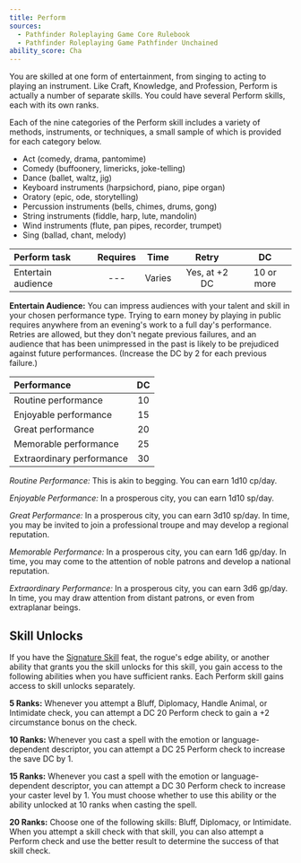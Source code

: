 ```yaml
---
title: Perform
sources:
  - Pathfinder Roleplaying Game Core Rulebook
  - Pathfinder Roleplaying Game Pathfinder Unchained
ability_score: Cha
---
```


You are skilled at one form of entertainment, from singing to acting to playing an instrument. Like Craft, Knowledge, and Profession, Perform is actually a number of separate skills. You could have several Perform skills, each with its own ranks.

Each of the nine categories of the Perform skill includes a variety of methods, instruments, or techniques, a small sample of which is provided for each category below.

- Act (comedy, drama, pantomime)
- Comedy (buffoonery, limericks, joke-telling)
- Dance (ballet, waltz, jig)
- Keyboard instruments (harpsichord, piano, pipe organ)
- Oratory (epic, ode, storytelling)
- Percussion instruments (bells, chimes, drums, gong)
- String instruments (fiddle, harp, lute, mandolin)
- Wind instruments (flute, pan pipes, recorder, trumpet)
- Sing (ballad, chant, melody)

| Perform task       | Requires |  Time  |     Retry     |     DC     |
|:-------------------|:--------:|:------:|:-------------:|:----------:|
| Entertain audience |   ---    | Varies | Yes, at +2 DC | 10 or more |

**Entertain Audience:** You can impress audiences with your talent and skill in your chosen performance type. Trying to earn money by playing in public requires anywhere from an evening's work to a full day's performance. Retries are allowed, but they don't negate previous failures, and an audience that has been unimpressed in the past is likely to be prejudiced against future performances. (Increase the DC by 2 for each previous failure.)

| Performance               | DC |
|:--------------------------|:--:|
| Routine performance       | 10 |
| Enjoyable performance     | 15 |
| Great performance         | 20 |
| Memorable performance     | 25 |
| Extraordinary performance | 30 |

*Routine Performance:* This is akin to begging. You can earn 1d10 cp/day.

*Enjoyable Performance:* In a prosperous city, you can earn 1d10 sp/day.

*Great Performance:* In a prosperous city, you can earn 3d10 sp/day. In time, you may be invited to join a professional troupe and may develop a regional reputation.

*Memorable Performance:* In a prosperous city, you can earn 1d6 gp/day. In time, you may come to the attention of noble patrons and develop a national reputation.

*Extraordinary Performance:* In a prosperous city, you can earn 3d6 gp/day. In time, you may draw attention from distant patrons, or even from extraplanar beings.

## Skill Unlocks

If you have the [Signature Skill](/feats/signature-skill/) feat, the rogue's edge ability, or another ability that grants you the skill unlocks for this skill, you gain access to the following abilities when you have sufficient ranks. Each Perform skill gains access to skill unlocks separately.

**5 Ranks:** Whenever you attempt a Bluff, Diplomacy, Handle Animal, or Intimidate check, you can attempt a DC 20 Perform check to gain a +2 circumstance bonus on the check.

**10 Ranks:** Whenever you cast a spell with the emotion or language-dependent descriptor, you can attempt a DC 25 Perform check to increase the save DC by 1.

**15 Ranks:** Whenever you cast a spell with the emotion or language-dependent descriptor, you can attempt a DC 30 Perform check to increase your caster level by 1. You must choose whether to use this ability or the ability unlocked at 10 ranks when casting the spell.

**20 Ranks:** Choose one of the following skills: Bluff, Diplomacy, or Intimidate. When you attempt a skill check with that skill, you can also attempt a Perform check and use the better result to determine the success of that skill check.
